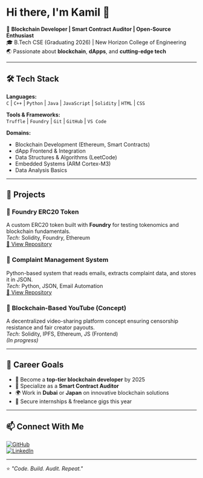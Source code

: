 # Hi there, I'm Kamil 👋

🚀 **Blockchain Developer | Smart Contract Auditor | Open-Source Enthusiast**  
🎓 B.Tech CSE (Graduating 2026) | New Horizon College of Engineering  
🌏 Passionate about **blockchain**, **dApps**, and **cutting-edge tech**  

---

## 🛠 Tech Stack

**Languages:**  
`C` | `C++` | `Python` | `Java` | `JavaScript` | `Solidity` | `HTML` | `CSS`

**Tools & Frameworks:**  
`Truffle` | `Foundry` | `Git` | `GitHub` | `VS Code`

**Domains:**  
- Blockchain Development (Ethereum, Smart Contracts)  
- dApp Frontend & Integration  
- Data Structures & Algorithms (LeetCode)  
- Embedded Systems (ARM Cortex-M3)  
- Data Analysis Basics

---

## 📌 Projects

### 🔹 **Foundry ERC20 Token**
A custom ERC20 token built with **Foundry** for testing tokenomics and blockchain fundamentals.  
*Tech:* Solidity, Foundry, Ethereum  
[🔗 View Repository](#)  

### 🔹 **Complaint Management System**
Python-based system that reads emails, extracts complaint data, and stores it in JSON.  
*Tech:* Python, JSON, Email Automation  
[🔗 View Repository](#)  

### 🔹 **Blockchain-Based YouTube (Concept)**
A decentralized video-sharing platform concept ensuring censorship resistance and fair creator payouts.  
*Tech:* Solidity, IPFS, Ethereum, JS (Frontend)  
*(In progress)*

---

## 🎯 Career Goals

- 🥇 Become a **top-tier blockchain developer** by 2025  
- 📜 Specialize as a **Smart Contract Auditor**  
- 🌍 Work in **Dubai** or **Japan** on innovative blockchain solutions  
- 💼 Secure internships & freelance gigs this year  

---

## 📫 Connect With Me

[![GitHub](https://img.shields.io/badge/GitHub-KamilNissar-black?style=for-the-badge&logo=github)](https://github.com/yourusername)  
[![LinkedIn](https://img.shields.io/badge/LinkedIn-KamilNissar-blue?style=for-the-badge&logo=linkedin)](https://linkedin.com/in/yourusername)  

---

⭐️ _"Code. Build. Audit. Repeat."_  
